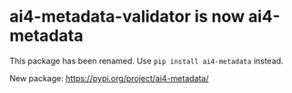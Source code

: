 # ai4-metadata-validator is now ai4-metadata

This package has been renamed. Use `pip install ai4-metadata` instead.

New package: https://pypi.org/project/ai4-metadata/
